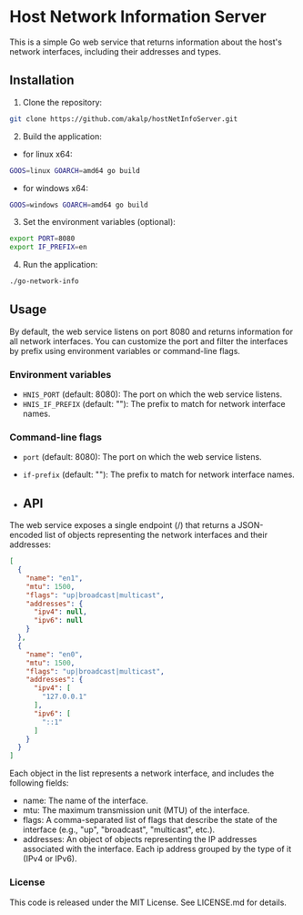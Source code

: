 # Host Network Information Server

This is a simple Go web service that returns information about the host's network interfaces, including their addresses and types.

## Installation

1. Clone the repository:
```bash
git clone https://github.com/akalp/hostNetInfoServer.git
```
2. Build the application:

* for linux x64:
```bash
GOOS=linux GOARCH=amd64 go build
```
* for windows x64:
```bash
GOOS=windows GOARCH=amd64 go build
```


3. Set the environment variables (optional):
```bash
export PORT=8080
export IF_PREFIX=en
```

4. Run the application:
```bash
./go-network-info
```

## Usage

By default, the web service listens on port 8080 and returns information for all network interfaces. You can customize the port and filter the interfaces by prefix using environment variables or command-line flags.

### Environment variables
* `HNIS_PORT` (default: 8080): The port on which the web service listens.
* `HNIS_IF_PREFIX` (default: ""): The prefix to match for network interface names.
### Command-line flags
* `port` (default: 8080): The port on which the web service listens.
* `if-prefix` (default: ""): The prefix to match for network interface names.

* ## API

The web service exposes a single endpoint (/) that returns a JSON-encoded list of objects representing the network interfaces and their addresses:

```json
[
  {
    "name": "en1",
    "mtu": 1500,
    "flags": "up|broadcast|multicast",
    "addresses": {
      "ipv4": null,
      "ipv6": null
    }
  },
  {
    "name": "en0",
    "mtu": 1500,
    "flags": "up|broadcast|multicast",
    "addresses": {
      "ipv4": [
        "127.0.0.1"
      ],
      "ipv6": [
        "::1"
      ]
    }
  }
]
```
Each object in the list represents a network interface, and includes the following fields:

* name: The name of the interface.
* mtu: The maximum transmission unit (MTU) of the interface.
* flags: A comma-separated list of flags that describe the state of the interface (e.g., "up", "broadcast", "multicast", etc.).
* addresses: An object of objects representing the IP addresses associated with the interface. Each ip address grouped by the type of it (IPv4 or IPv6).

### License

This code is released under the MIT License. See LICENSE.md for details.